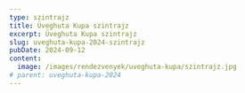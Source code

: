 ```yaml
---
type: szintrajz
title: Üveghuta Kupa szintrajz
excerpt: Üveghuta Kupa szintrajz
slug: uveghuta-kupa-2024-szintrajz
pubDate: 2024-09-12
content:
  image: /images/rendezvenyek/uveghuta-kupa/szintrajz.jpg
# parent: uveghuta-kupa-2024
---
```

